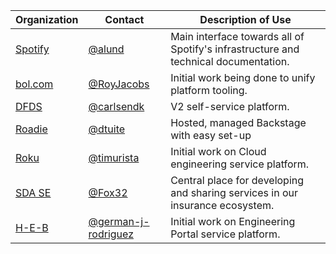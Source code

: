 | Organization                       | Contact                                    | Description of Use                                                                  |
| ---------------------------------- | ------------------------------------------ | ----------------------------------------------------------------------------------- |
| [Spotify](https://www.spotify.com) | [@alund](https://github.com/alund)         | Main interface towards all of Spotify's infrastructure and technical documentation. |
| [bol.com](https://www.bol.com)     | [@RoyJacobs](https://github.com/RoyJacobs) | Initial work being done to unify platform tooling.                                  |
| [DFDS](https://www.dfds.com)       | [@carlsendk](https://github.com/carlsendk) | V2 self-service platform.                                                           |
| [Roadie](https://roadie.io)        | [@dtuite](https://github.com/dtuite)       | Hosted, managed Backstage with easy set-up                                          |
| [Roku](https://www.roku.com)       | [@timurista](https://github.com/timurista) | Initial work on Cloud engineering service platform.                                 |
| [SDA SE](https://sda.se)           | [@Fox32](https://github.com/Fox32)         | Central place for developing and sharing services in our insurance ecosystem.       |
| [H-E-B](https://www.heb.com)       | [@german-j-rodriguez](https://github.com/german-j-rodriguez) | Initial work on Engineering Portal service platform.                                 |
